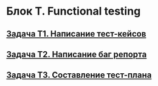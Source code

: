 # Блок T. Functional testing

## [Задача Т1. Написание тест-кейсов](T1_Writing_test-cases/T1.Writing_test-cases.md)

## [Задача Т2. Написание баг репорта](T2_Writing_a_bug_report/T2_Writing_a_bug_report.md)

## [Задача Т3. Составление тест-плана](T3_Writing_a_test_plan/T3_Writing_a_test_plan.md)